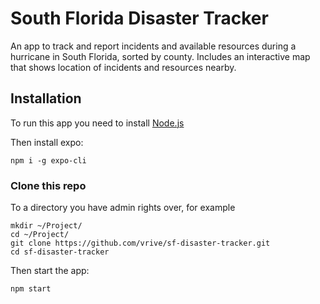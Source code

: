 # South Florida Disaster Tracker
An app to track and report incidents and available resources during a hurricane in South Florida, sorted by county. Includes an interactive map that shows location of incidents and resources nearby.

## Installation
To run this app you need to install [Node.js](https://nodejs.org/en/)

Then install expo:
```
npm i -g expo-cli
```

### Clone this repo
To a directory you have admin rights over, for example 
```
mkdir ~/Project/
cd ~/Project/
git clone https://github.com/vrive/sf-disaster-tracker.git
cd sf-disaster-tracker
```

Then start the app:
```
npm start
```
